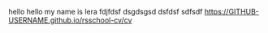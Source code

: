 hello
hello my name is lera
fdjfdsf
dsgdsgsd
dsfdsf
sdfsdf
https://GITHUB-USERNAME.github.io/rsschool-cv/cv
